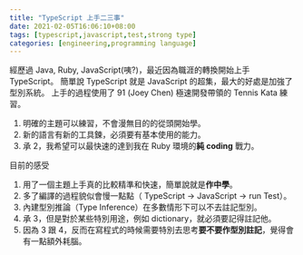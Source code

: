 ```yaml
---
title: "TypeScript 上手二三事"
date: 2021-02-05T16:06:10+08:00
tags: [typescript,javascript,test,strong type]
categories: [engineering,programming language]
---
```


經歷過 Java, Ruby, JavaScript(咦?)，最近因為職涯的轉換開始上手 TypeScript。
簡單說 TypeScript 就是 JavaScript 的超集，最大的好處是加強了型別系統。
上手的過程使用了 91 (Joey Chen) 極速開發帶領的 Tennis Kata 練習。

1. 明確的主題可以練習，不會漫無目的的從頭開始學。
2. 新的語言有新的工具鍊，必須要有基本使用的能力。
3. 承 2，我希望可以最快速的達到我在 Ruby 環境的**純 coding** 戰力。

目前的感受

1. 用了一個主題上手真的比較精準和快速，簡單說就是**作中學**。
2. 多了編譯的過程貌似會慢一點點（ TypeScript -> JavaScript -> run Test）。
3. 內建型別推論（Type Inference）在多數情形下可以不去註記型別。
4. 承 3，但是對於某些特別用途，例如 dictionary，就必須要記得註記他。
5. 因為 3 跟 4，反而在寫程式的時候需要特別去思考**要不要作型別註記**，覺得會有一點額外耗腦。